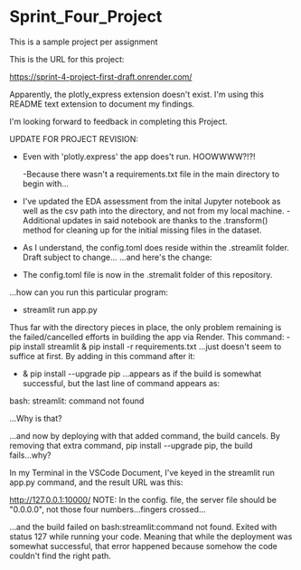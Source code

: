 # Sprint_Four_Project
 This is a sample project per assignment
 
This is the URL for this project:

https://sprint-4-project-first-draft.onrender.com/

Apparently, the plotly_express extension doesn't exist. I'm using this README text extension to document my findings.

I'm looking forward to feedback in completing this Project.

UPDATE FOR PROJECT REVISION:
- Even with 'plotly.express' the app does't run. HOOWWWW?!?!

  -Because there wasn't a requirements.txt file in the main directory to begin with...
  
- I've updated the EDA assessment from the inital Jupyter notebook as well as the csv path into the directory, and not from my local machine.
   -Additional updates in said notebook are thanks to the .transform() method for cleaning up for the initial missing files in the dataset.
- As I understand, the config.toml does reside within the .streamlit folder.
Draft subject to change...
...and here's the change:
- The config.toml file is now in the .stremalit folder of this repository. 

...how can you run this particular program:
- streamlit run app.py

Thus far with the directory pieces in place, the only problem remaining is the failed/cancelled efforts in building the app via Render. This command:
-pip install streamlit & pip install -r requirements.txt
...just doesn't seem to suffice at first. By adding in this command after it:
- & pip install --upgrade pip
...appears as if the build is somewhat successful, but the last line of command appears as:

bash: streamlit: command not found

...Why is that?


...and now by deploying with that added command, the build cancels. By removing that extra command, pip install --upgrade pip, the build fails...why?

In my Terminal in the VSCode Document, I've keyed in the streamlit run app.py command, and the result URL was this:

http://127.0.0.1:10000/      NOTE: In the config. file, the server file should be "0.0.0.0", not those four numbers...fingers crossed...

...and the build failed on bash:streamlit:command not found. Exited with status 127 while running your code. Meaning that while the deployment was somewhat successful, that error happened because somehow the code couldn't find the right path.

